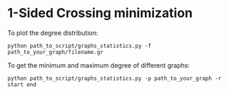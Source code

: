 # 1-Sided Crossing minimization

To plot the degree distribution:
```
python path_to_script/graphs_statistics.py -f path_to_your_graph/filename.gr
```

To get the minimum and maximum degree of different graphs:
```
python path_to_script/graphs_statistics.py -p path_to_your_graph -r start end
```
